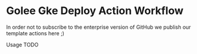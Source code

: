 # Golee Gke Deploy Action Workflow

In order not to subscribe to the enterprise version of GitHub we publish our template actions here ;)

Usage
TODO

